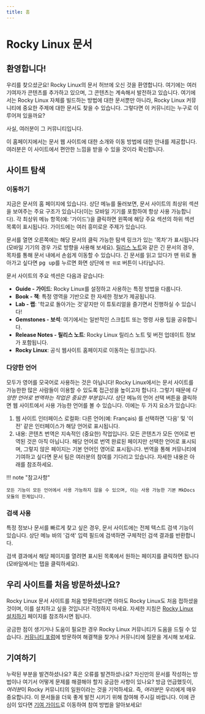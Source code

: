 ```yaml
---
title: 홈
---
```


# Rocky Linux 문서

## 환영합니다!

우리를 찾으셨군요! Rocky Linux의 문서 허브에 오신 것을 환영합니다. 여기에는 여러 기여자가 콘텐츠를 추가하고 있으며, 그 콘텐츠는 계속해서 발전하고 있습니다. 여기에서는 Rocky Linux 자체를 빌드하는 방법에 대한 문서뿐만 아니라, Rocky Linux 커뮤니티에 중요한 주제에 대한 문서도 찾을 수 있습니다. 그렇다면 이 커뮤니티는 누구로 이루어져 있을까요?

사실, 여러분이 그 커뮤니티입니다.

이 홈페이지에서는 문서 웹 사이트에 대한 소개와 이동 방법에 대한 안내를 제공합니다. 여러분은 이 사이트에서 편안한 느낌을 받을 수 있을 것이라 확신합니다.

## 사이트 탐색

### 이동하기

지금은 문서의 홈 페이지에 있습니다. 상단 메뉴를 둘러보면, 문서 사이트의 최상위 섹션을 보여주는 주요 구조가 있습니다(이는 모바일 기기를 포함하여 항상 사용 가능합니다). 각 최상위 메뉴 항목(예: '가이드')을 클릭하면 왼쪽에 해당 주요 섹션의 하위 섹션 목록이 표시됩니다. 가이드에는 여러 흥미로운 주제가 있습니다.

문서를 열면 오른쪽에는 해당 문서의 클릭 가능한 탐색 링크가 있는 '목차'가 표시됩니다(모바일 기기의 경우 가로 방향을 사용해 보세요). [릴리스 노트](release_notes/8_8.md)와 같은 긴 문서의 경우, 목차를 통해 문서 내에서 손쉽게 이동할 수 있습니다. 긴 문서를 읽고 있다가 맨 위로 돌아가고 싶다면 <kbd>pg up</kbd>를 누르면 화면 상단에 `맨 위로` 버튼이 나타납니다.

문서 사이트의 주요 섹션은 다음과 같습니다:

* **Guide - 가이드**: Rocky Linux를 설정하고 사용하는 특정 방법을 다룹니다.
* **Book - 책**: 특정 영역을 기반으로 한 자세한 정보가 제공됩니다.
* **Lab - 랩**: '학교로 돌아가는 것'같지만 이 튜토리얼을 즐기면서 진행하실 수 있습니다!
* **Gemstones - 보석**: 여기에서는 일반적인 스크립트 또는 명령 사용 팁을 공유합니다.
* **Release Notes - 릴리스 노트**: Rocky Linux 릴리스 노트 및 버전 업데이트 정보가 포함됩니다.
* **Rocky Linux**: 공식 웹사이트 홈페이지로 이동하는 링크입니다.

### 다양한 언어

모두가 영어를 모국어로 사용하는 것은 아닙니다! Rocky Linux에서는 문서 사이트를 가능한한 많은 사람들이 이용할 수 있도록 접근성을 높이고자 합니다. 그렇기 때문에 *다양한 언어로 번역하는 작업은 중요한 부분입니다*. 상단 메뉴의 언어 선택 버튼을 클릭하면 웹 사이트에서 사용 가능한 언어를 볼 수 있습니다. 이에는 두 가지 요소가 있습니다:

1. 웹 사이트 인터페이스 로컬화: 다른 언어(예: Français) 를 선택하면 '다음' 및 '이전' 같은 인터페이스가 해당 언어로 표시됩니다.
1. 내용: 콘텐츠 번역은 지속적인 (중요한) 작업입니다. 모든 콘텐츠가 모든 언어로 번역된 것은 아직 아닙니다. 해당 언어로 번역 완료된 페이지만 선택한 언어로 표시되며, 그렇지 않은 페이지는 기본 언어인 영어로 표시됩니다. 번역을 통해 커뮤니티에 기여하고 싶다면 문서 팀은 여러분의 참여를 기다리고 있습니다. 자세한 내용은 아래를 참조하세요.

!!! note "참고사항"

    모든 기능이 모든 언어에서 사용 가능하지 않을 수 있으며, 이는 사용 가능한 기본 MkDocs 모듈의 한계입니다.

### 검색 사용

특정 정보나 문서를 빠르게 찾고 싶은 경우, 문서 사이트에는 전체 텍스트 검색 기능이 있습니다. 상단 메뉴 바의 '검색' 입력 필드에 검색하면 구체적인 검색 결과를 반환합니다.

검색 결과에서 해당 페이지를 열려면 표시된 목록에서 원하는 페이지를 클릭하면 됩니다(모바일에서는 탭을 클릭하세요).

## 우리 사이트를 처음 방문하셨나요?

Rocky Linux 문서 사이트를 처음 방문하셨다면 아마도 Rocky Linux도 처음 접하셨을 것이며, 이를 설치하고 싶을 것입니다! 걱정하지 마세요. 자세한 지침은 [Rocky Linux 설치하기](guides/installation.md) 페이지를 참조하시면 됩니다.

궁금한 점이 생기거나 도움이 필요한 경우 Rocky Linux 커뮤니티가 도움을 드릴 수 있습니다. [커뮤니티 포럼](https://forums.rockylinux.org)에 방문하여 해결책을 찾거나 커뮤니티에 질문을 게시해 보세요.

## 기여하기

누락된 부분을 발견하셨나요? 혹은 오류를 발견하셨나요? 자신만의 문서를 작성하는 방법이나 여기서 어떻게 문제를 해결해야 할지 궁금한 사항이 있나요? 방금 언급했듯이, *여러분*이 Rocky 커뮤니티의 일원이라는 것을 기억하세요. 즉, *여러분*은 우리에게 매우 중요합니다. 이 문서들을 더욱 좋게 발전 시키기 위해 참여해 주시길 바랍니다. 이에 관심이 있다면 [기여 가이드](https://github.com/rocky-linux/documentation/blob/main/README.md)로 이동하여 참여 방법을 알아보세요!
